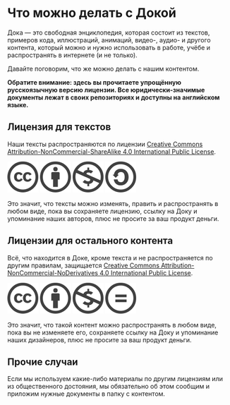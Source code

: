 # Что можно делать с Докой

Дока — это свободная энциклопедия, которая состоит из текстов, примеров кода, иллюстраций, анимаций, видео-, аудио- и другого контента, который можно и нужно использовать в работе, учёбе и распространять в интернете (и не только).

Давайте поговорим, что же можно делать с нашим контентом.

**Обратите внимание: здесь вы прочитаете упрощённую русскоязычную версию лицензии. Все юридически-значимые документы лежат в своих репозиториях и доступны на английском языке.**

## Лицензия для текстов

Наши тексты распространяются по лицензии [Creative Commons Attribution-NonCommercial-ShareAlike 4.0 International Public License](../content/LICENSE-SA.md).

![Creative Commons](./images/license/cc.png)
![Сохраняй ссылки и авторство](./images/license/by.png)
![Не проси деньги](./images/license/nc.png)
![Сохраняй лицензию](./images/license/sa.png)

Это значит, что тексты можно изменять, править и распространять в любом виде, пока вы сохраняете лицензию, ссылку на Доку и упоминание наших авторов, плюс не просите за ваш продукт деньги.

## Лицензии для остального контента

Всё, что находится в Доке, кроме текста и не распространяется по другим правилам, защищается [Creative Commons Attribution-NonCommercial-NoDerivatives 4.0 International Public License](../content/LICENCE-ND.md).

![Creative Commons](./images/license/cc.png)
![Сохраняй ссылки и авторство](./images/license/by.png)
![Не проси деньги](./images/license/nc.png)
![Не изменяй](./images/license/nd.png)

Это значит, что такой контент можно распространять в любом виде, пока вы не изменяете его, сохраняете ссылку на Доку и упоминание наших дизайнеров, плюс не просите за ваш продукт деньги.

## Прочие случаи
Если мы используем какие-либо материалы по другим лицензиям или из общественного достояния, мы обязательно об этом сообщим и приложим нужные документы в папку с контентом.
